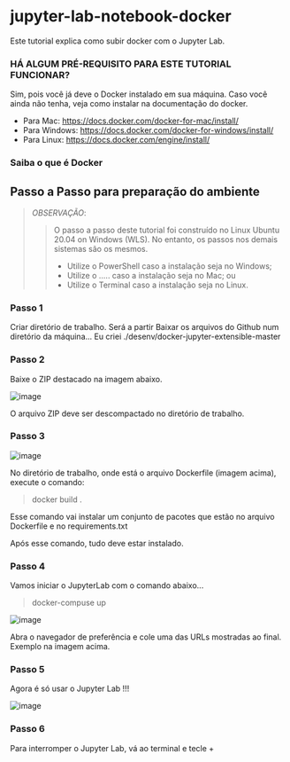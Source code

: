 # jupyter-lab-notebook-docker

Este tutorial explica como subir docker com o Jupyter Lab.

### HÁ ALGUM PRÉ-REQUISITO PARA ESTE TUTORIAL FUNCIONAR?
Sim, pois você já deve o Docker instalado em sua máquina.
Caso você ainda não tenha, veja como instalar na documentação do docker. 
- Para Mac: https://docs.docker.com/docker-for-mac/install/
- Para Windows: https://docs.docker.com/docker-for-windows/install/
- Para Linux: https://docs.docker.com/engine/install/

### Saiba o que é Docker


## Passo a Passo para preparação do ambiente

> *OBSERVAÇÃO*:
>> O passo a passo deste tutorial foi construído no Linux Ubuntu 20.04 on Windows (WLS). No entanto, os passos nos demais sistemas são os mesmos.
>> * Utilize o PowerShell caso a instalação seja no Windows;
>> * Utilize o ..... caso a instalação seja no Mac; ou
>> * Utilize o Terminal caso a instalação seja no Linux.

### Passo 1

Criar diretório de trabalho. Será a partir  Baixar os arquivos do Github num diretório da máquina...
   Eu criei ./desenv/docker-jupyter-extensible-master


### Passo 2

Baixe o ZIP destacado na imagem abaixo.

![image](https://user-images.githubusercontent.com/29760189/173156732-a2ab31f5-3c82-4454-b907-09b57322f00a.png)

O arquivo ZIP deve ser descompactado no diretório de trabalho.

### Passo 3

![image](https://user-images.githubusercontent.com/29760189/173157135-cf92b505-d48c-4b1f-bdab-984a392ff35f.png)

No diretório de trabalho, onde está o arquivo Dockerfile (imagem acima), execute o comando:

> docker build .

Esse comando vai instalar um conjunto de pacotes que estão no arquivo Dockerfile e no requirements.txt

Após esse comando, tudo deve estar instalado.

### Passo 4

Vamos iniciar o JupyterLab com o comando abaixo...

> docker-compuse up

![image](https://user-images.githubusercontent.com/29760189/173157784-d5d63bd2-403c-4115-8cf9-f33e8bddcbf0.png)

Abra o navegador de preferência e cole uma das URLs mostradas ao final. Exemplo na imagem acima.

### Passo 5

Agora é só usar o Jupyter Lab !!!

![image](https://user-images.githubusercontent.com/29760189/173157999-a6500058-07d4-46bb-9c16-d396a964b250.png)


### Passo 6 

Para interromper o Jupyter Lab, vá ao terminal e tecle <Ctrl> + <C>
   
